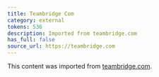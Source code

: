 ```yaml
---
title: Teambridge Com
category: external
tokens: 536
description: Imported from teambridge.com
has_full: false
source_url: https://teambridge.com
---
```


This content was imported from [teambridge.com](https://teambridge.com).
